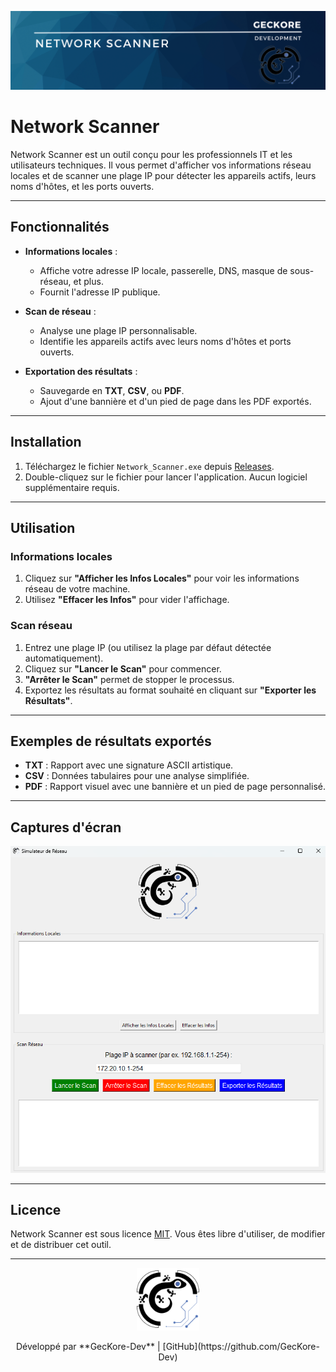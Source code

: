 <p align="center">
  <img src="asset/Network_Scanner-banner.svg" alt="Logo" width="1000">
</p>

# Network Scanner

Network Scanner est un outil conçu pour les professionnels IT et les utilisateurs techniques. Il vous permet d'afficher vos informations réseau locales et de scanner une plage IP pour détecter les appareils actifs, leurs noms d'hôtes, et les ports ouverts.

---

## Fonctionnalités

- **Informations locales** :
  - Affiche votre adresse IP locale, passerelle, DNS, masque de sous-réseau, et plus.
  - Fournit l'adresse IP publique.

- **Scan de réseau** :
  - Analyse une plage IP personnalisable.
  - Identifie les appareils actifs avec leurs noms d'hôtes et ports ouverts.

- **Exportation des résultats** :
  - Sauvegarde en **TXT**, **CSV**, ou **PDF**.
  - Ajout d'une bannière et d'un pied de page dans les PDF exportés.

---

## Installation

1. Téléchargez le fichier `Network_Scanner.exe` depuis [Releases](https://github.com/GecKore-Dev/Network-Scanner/releases).
2. Double-cliquez sur le fichier pour lancer l'application. Aucun logiciel supplémentaire requis.

---

## Utilisation

### Informations locales
1. Cliquez sur **"Afficher les Infos Locales"** pour voir les informations réseau de votre machine.
2. Utilisez **"Effacer les Infos"** pour vider l'affichage.

### Scan réseau
1. Entrez une plage IP (ou utilisez la plage par défaut détectée automatiquement).
2. Cliquez sur **"Lancer le Scan"** pour commencer.
3. **"Arrêter le Scan"** permet de stopper le processus.
4. Exportez les résultats au format souhaité en cliquant sur **"Exporter les Résultats"**.

---

## Exemples de résultats exportés

- **TXT** : Rapport avec une signature ASCII artistique.
- **CSV** : Données tabulaires pour une analyse simplifiée.
- **PDF** : Rapport visuel avec une bannière et un pied de page personnalisé.

---

## Captures d'écran

<p align="center">
  <img src="asset/Preview_Network-scanner.png" alt="Bannière PDF" width="700">
</p>

---

## Licence

Network Scanner est sous licence [MIT](https://opensource.org/licenses/MIT). Vous êtes libre d'utiliser, de modifier et de distribuer cet outil.

---

<p align="center">
  <img src="asset/Logo-GecKore.png" alt="Logo" width="100">
</p>

<p align="center">
  Développé par **GecKore-Dev** | [GitHub](https://github.com/GecKore-Dev)
</p>

